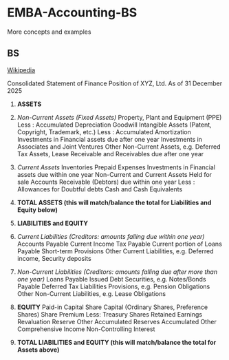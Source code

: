 # EMBA-Accounting-BS
More concepts and examples

## BS

[Wikipedia](https://en.wikipedia.org/wiki/Balance_sheet)

Consolidated Statement of Finance Position of XYZ, Ltd.
 As of 31 December 2025

1. **ASSETS**
1. *Non-Current Assets (Fixed Assets)*
  Property, Plant and Equipment (PPE)
     Less : Accumulated Depreciation
  Goodwill
  Intangible Assets (Patent, Copyright, Trademark, etc.)
     Less : Accumulated Amortization
  Investments in Financial assets due after one year
  Investments in Associates and Joint Ventures
  Other Non-Current Assets, e.g. Deferred Tax Assets, Lease Receivable and Receivables due after one year

 2. *Current Assets*
  Inventories
  Prepaid Expenses
  Investments in Financial assets due within one year
  Non-Current and Current Assets Held for sale
  Accounts Receivable (Debtors) due within one year
     Less : Allowances for Doubtful debts
  Cash and Cash Equivalents

 3. **TOTAL ASSETS (this will match/balance the total for Liabilities and Equity below)**

2. **LIABILITIES and EQUITY**
  1. *Current Liabilities (Creditors: amounts falling due within one year)*
  Accounts Payable
  Current Income Tax Payable
  Current portion of Loans Payable
  Short-term Provisions
  Other Current Liabilities, e.g. Deferred income, Security deposits
  
  2. *Non-Current Liabilities (Creditors: amounts falling due after more than one year)*
  Loans Payable
  Issued Debt Securities, e.g. Notes/Bonds Payable
  Deferred Tax Liabilities
  Provisions, e.g. Pension Obligations
  Other Non-Current Liabilities, e.g. Lease Obligations

 3. **EQUITY**
  Paid-in Capital
    Share Capital (Ordinary Shares, Preference Shares)
    Share Premium
      Less: Treasury Shares
  Retained Earnings
  Revaluation Reserve
  Other Accumulated Reserves
  Accumulated Other Comprehensive Income
  Non-Controlling Interest
  
4. **TOTAL LIABILITIES and EQUITY (this will match/balance the total for Assets above)**



